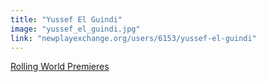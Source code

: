 ```yaml
---
title: "Yussef El Guindi"
image: "yussef_el_guindi.jpg"
link: "newplayexchange.org/users/6153/yussef-el-guindi"
---
```


[Rolling World Premieres](/programs/rolling-world-premieres)